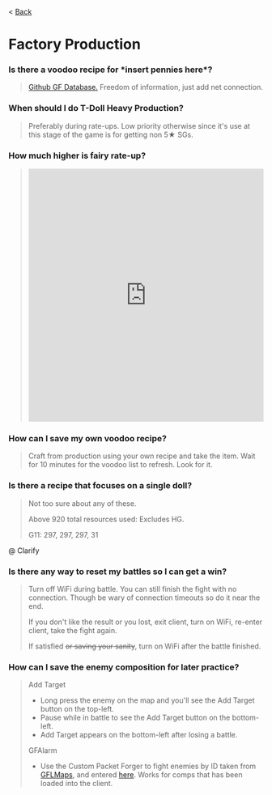 < [Back](/GFL/mainpage)

# Factory Production

### Is there a voodoo recipe for \*insert pennies here*?

> [Github GF Database.](https://gf-db.github.io/gfdb/index.html) Freedom of information, just add net connection.

### When should I do T-Doll Heavy Production?

> Preferably during rate-ups. Low priority otherwise since it's use at this stage of the game is for getting non 5★ SGs.

### How much higher is fairy rate-up?

> <iframe width="100%" height="500" src="https://docs.google.com/spreadsheets/d/1CSC17pKJ8BDDm9YYNB8pFqT8k0Np_jWDeu_1X-qJ7yI/preview?pli=1" frameborder="0">Redditor u/ConductorBichir's list.</iframe>

### How can I save my own voodoo recipe?

> Craft from production using your own recipe and take the item. Wait for 10 minutes for the voodoo list to refresh. Look for it.

### Is there a recipe that focuses on a single doll?

> Not too sure about any of these.
>
> Above 920 total resources used: Excludes HG.
>
> G11: 297, 297, 297, 31

@ Clarify

### Is there any way to reset my battles so I can get a win?

> Turn off WiFi during battle. You can still finish the fight with no connection. Though be wary of connection timeouts so do it near the end.
>
> If you don't like the result or you lost, exit client, turn on WiFi, re-enter client, take the fight again.
>
> If satisfied ~~or saving your sanity~~, turn on WiFi after the battle finished.

### How can I save the enemy composition for later practice?

> Add Target
> - Long press the enemy on the map and you'll see the Add Target button on the top-left.
> - Pause while in battle to see the Add Target button on the bottom-left. 
> - Add Target appears on the bottom-left after losing a battle.
>
> GFAlarm
> - Use the Custom Packet Forger to fight enemies by ID taken from [GFLMaps](https://pengupengupengu.github.io/gflmaps/), and entered [here](https://imgur.com/PjXW14n). Works for comps that has been loaded into the client.